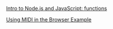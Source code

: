 [Intro to Node.js and JavaScript: functions](functions/)

[Using MIDI in the Browser Example](https://jottenlips.github.io/making-midi)
